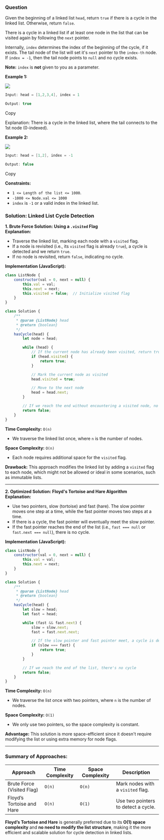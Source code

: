 ### Question
Given the beginning of a linked list `head`, return `true` if there is a cycle in the linked list. Otherwise, return `false`.

There is a cycle in a linked list if at least one node in the list that can be visited again by following the `next` pointer.

Internally, `index` determines the index of the beginning of the cycle, if it exists. The tail node of the list will set it's `next` pointer to the `index-th` node. If `index = -1`, then the tail node points to `null` and no cycle exists.

**Note:** `index` is **not** given to you as a parameter.

**Example 1:**

![](https://imagedelivery.net/CLfkmk9Wzy8_9HRyug4EVA/3ecdbcfc-70fc-429a-4654-cf4f6a7dbe00/public)

```java
Input: head = [1,2,3,4], index = 1

Output: true
```

Copy

Explanation: There is a cycle in the linked list, where the tail connects to the 1st node (0-indexed).

**Example 2:**

![](https://imagedelivery.net/CLfkmk9Wzy8_9HRyug4EVA/89e6716c-9f65-46da-d7b2-f04a93269700/public)

```java
Input: head = [1,2], index = -1

Output: false
```

Copy

**Constraints:**

- `1 <= Length of the list <= 1000`.
- `-1000 <= Node.val <= 1000`
- `index` is `-1` or a valid index in the linked list.


### Solution: Linked List Cycle Detection

**1. Brute Force Solution: Using a `.visited` Flag**  
**Explanation:**  
- Traverse the linked list, marking each node with a `visited` flag.
- If a node is revisited (i.e., its `visited` flag is already `true`), a cycle is detected and we return `true`.
- If no node is revisited, return `false`, indicating no cycle.

**Implementation (JavaScript):**

```javascript
class ListNode {
    constructor(val = 0, next = null) {
        this.val = val;
        this.next = next;
        this.visited = false;  // Initialize visited flag
    }
}

class Solution {
    /**
     * @param {ListNode} head
     * @return {boolean}
     */
    hasCycle(head) {
        let node = head;

        while (head) {
            // If the current node has already been visited, return true (cycle detected)
            if (head.visited) {
                return true;
            }

            // Mark the current node as visited
            head.visited = true;

            // Move to the next node
            head = head.next;
        }

        // If we reach the end without encountering a visited node, no cycle exists
        return false;
    }
}
```

**Time Complexity:** `O(n)`  
- We traverse the linked list once, where `n` is the number of nodes.

**Space Complexity:** `O(n)`  
- Each node requires additional space for the `visited` flag.

**Drawback:** This approach modifies the linked list by adding a `visited` flag to each node, which might not be allowed or ideal in some scenarios, such as immutable lists.

---

**2. Optimized Solution: Floyd's Tortoise and Hare Algorithm**  
**Explanation:**  
- Use two pointers, slow (tortoise) and fast (hare). The slow pointer moves one step at a time, while the fast pointer moves two steps at a time.
- If there is a cycle, the fast pointer will eventually meet the slow pointer.
- If the fast pointer reaches the end of the list (i.e., `fast === null` or `fast.next === null`), there is no cycle.

**Implementation (JavaScript):**

```javascript
class ListNode {
    constructor(val = 0, next = null) {
        this.val = val;
        this.next = next;
    }
}

class Solution {
    /**
     * @param {ListNode} head
     * @return {boolean}
     */
    hasCycle(head) {
        let slow = head;
        let fast = head;

        while (fast && fast.next) {
            slow = slow.next;
            fast = fast.next.next;

            // If the slow pointer and fast pointer meet, a cycle is detected
            if (slow === fast) {
                return true;
            }
        }

        // If we reach the end of the list, there's no cycle
        return false;
    }
}
```

**Time Complexity:** `O(n)`  
- We traverse the list once with two pointers, where `n` is the number of nodes.

**Space Complexity:** `O(1)`  
- We only use two pointers, so the space complexity is constant.

**Advantage:** This solution is more space-efficient since it doesn't require modifying the list or using extra memory for node flags.

---

### Summary of Approaches:

| Approach                     | Time Complexity       | Space Complexity      | Description                           |
|------------------------------|-----------------------|-----------------------|---------------------------------------|
| Brute Force (Visited Flag)   | `O(n)`                | `O(n)`                | Mark nodes with a `visited` flag.    |
| Floyd’s Tortoise and Hare    | `O(n)`                | `O(1)`                | Use two pointers to detect a cycle.  |

**Floyd’s Tortoise and Hare** is generally preferred due to its **O(1) space complexity** and **no need to modify the list structure**, making it the more efficient and scalable solution for cycle detection in linked lists.
